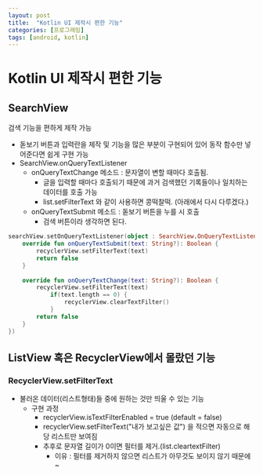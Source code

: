 ```yaml
---
layout: post
title:  "Kotlin UI 제작시 편한 기능"
categories: [프로그래밍]
tags: [android, kotlin]
---
```

# Kotlin UI 제작시 편한 기능

## SearchView

검색 기능을 편하게 제작 가능

- 돋보기 버튼과 입력란을 제작 및 기능을 많은 부분이 구현되어 있어 동작 함수만 넣어준다면 쉽게 구현 가능
- SearchView.onQueryTextListener
    - onQueryTextChange 메소드 : 문자열이 변할 때마다 호출됨.
        - 글을 입력할 때마다 호출되기 때문에 과거 검색했던 기록들이나 일치하는 데이터를 호출 가능
        - list.setFilterText 와 같이 사용하면 콩떡찰떡. (아래에서 다시 다루겠다.)
    - onQueryTextSubmit 메소드 : 돋보기 버튼을 누를 시 호출
        - 검색 버튼이라 생각하면 된다.

```kotlin
searchView.setOnQueryTextListener(object : SearchView.OnQueryTextListener{
	override fun onQueryTextSubmit(text: String?): Boolean {
	    recyclerView.setFilterText(text)
	    return false
	}
	
	override fun onQueryTextChange(text: String?): Boolean {
	    recyclerView.setFilterText(text)
			if(text.length == 0) {
				recyclerView.clearTextFilter()
			}
	    return false
	}
})
```

## ListView 혹은 RecyclerView에서 몰랐던 기능

### RecyclerView.setFilterText

- 불러온 데이터(리스트형태)들 중에 원하는 것만 띄울 수 있는 기능
    - 구현 과정
        - recyclerView.isTextFilterEnabled = true (default = false)
        - recyclerView.setFilterText("내가 보고싶은 값") 을 적으면 자동으로 해당 리스트만 보여짐
        - 추후로 문자열 길이가 0이면 필터를 제거.(list.cleartextFilter)
            - 이유 : 필터를 제거하지 않으면 리스트가 아무것도 보이지 않기 때문에~
